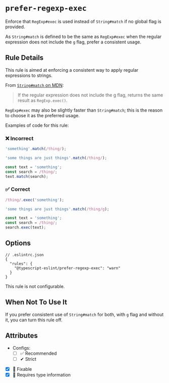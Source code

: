 # `prefer-regexp-exec`

Enforce that `RegExp#exec` is used instead of `String#match` if no global flag is provided.

As `String#match` is defined to be the same as `RegExp#exec` when the regular expression does not include the `g` flag, prefer a consistent usage.

## Rule Details

This rule is aimed at enforcing a consistent way to apply regular expressions to strings.

From [`String#match` on MDN](https://developer.mozilla.org/en-US/docs/Web/JavaScript/Reference/Global_Objects/String/match):

> If the regular expression does not include the g flag, returns the same result as `RegExp.exec()`.

`RegExp#exec` may also be slightly faster than `String#match`; this is the reason to choose it as the preferred usage.

Examples of code for this rule:

<!--tabs-->

### ❌ Incorrect

```ts
'something'.match(/thing/);

'some things are just things'.match(/thing/);

const text = 'something';
const search = /thing/;
text.match(search);
```

### ✅ Correct

```ts
/thing/.exec('something');

'some things are just things'.match(/thing/g);

const text = 'something';
const search = /thing/;
search.exec(text);
```

## Options

```jsonc
// .eslintrc.json
{
  "rules": {
    "@typescript-eslint/prefer-regexp-exec": "warn"
  }
}
```

This rule is not configurable.

## When Not To Use It

If you prefer consistent use of `String#match` for both, with `g` flag and without it, you can turn this rule off.

## Attributes

- Configs:
  - [ ] ✅ Recommended
  - [ ] ✔ Strict
- [x] 🔧 Fixable
- [x] 💭 Requires type information
